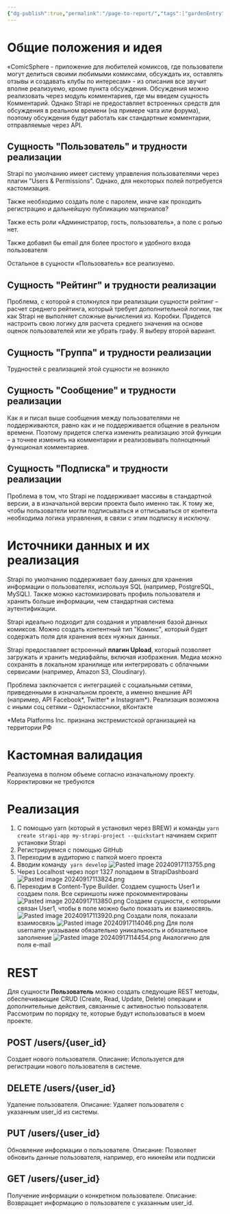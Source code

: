 ```yaml
---
{"dg-publish":true,"permalink":"/page-to-report/","tags":["gardenEntry"]}
---
```


# Общие положения и идея
«ComicSphere - приложение для любителей комиксов, где пользователи могут делиться своими любимыми комиксами, обсуждать их, оставлять отзывы и создавать клубы по интересам» - из описания все звучит вполне реализуемо, кроме пункта обсуждения. Обсуждения можно реализовать через модуль комментариев, где мы введем сущность Комментарий. Однако Strapi не предоставляет встроенных средств для обсуждения в реальном времени (на примере чата или форума), поэтому обсуждения будут работать как стандартные комментарии, отправляемые через API.
## Сущность "Пользователь" и трудности реализации
Strapi по умолчанию имеет систему управления пользователями через плагин "Users & Permissions". Однако, для некоторых полей потребуется кастомизация.

Также необходимо создать поле с паролем, иначе как проходить регистрацию и дальнейшую публикацию материалов?

Также есть роли «Администратор, гость, пользователь», а поле с ролью нет.

Также добавил бы email для более простого и удобного входа пользователя

Остальное в сущности «Пользователь» все реализуемо.
## Сущность "Рейтинг" и трудности реализации
Проблема, с которой я столкнулся при реализации сущности рейтинг – расчет среднего рейтинга, который требует дополнительной логики, так как Strapi не выполняет сложные вычисления из. Коробки. Придется настроить свою логику для расчета среднего значения на основе оценок пользователей или же убрать графу. Я выберу второй вариант.
## Сущность "Группа" и трудности реализации
Трудностей с реализацией этой сущности не возникло
## Сущность "Сообщение" и трудности реализации
Как я и писал выше сообщения между пользователями не поддерживаются, равно как и не поддерживается общение в реальном времени. Поэтому придется слегка изменить реализацию этой функции – а точнее изменить на комментарии и реализовывать полноценный функционал комментариев.
## Сущность "Подписка" и трудности реализации
Проблема в том, что Strapi не поддерживает массивы в стандартной версии, а в изначальной версии проекта было именно так. К тому же, чтобы пользователи могли подписываться и отписываться от контента необходима логика управления, в связи с этим подписку я исключу.

# Источники данных и их реализация 
Strapi по умолчанию поддерживает базу данных для хранения информации о пользователях, используя SQL (например, PostgreSQL, MySQL). Также можно кастомизировать профиль пользователя и хранить больше информации, чем стандартная система аутентификации.

Strapi идеально подходит для создания и управления базой данных комиксов. Можно создать контентный тип "Комикс", который будет содержать поля для хранения всех нужных данных.

Strapi предоставляет встроенный **плагин Upload**, который позволяет загружать и хранить медиафайлы, включая изображения. Медиа можно сохранять в локальном хранилище или интегрировать с облачными сервисами (например, Amazon S3, Cloudinary).

Проблема заключается с интеграцией с социальными сетями, приведенными в изначальном проекте, а именно внешние API (например, API Facebook*, Twitter* и Instagram*). Реализация возможна с иными соц сетями – Одноклассники, вКонтакте

*Meta Platforms Inc. признана экстремистской организацией на территории РФ

# Кастомная валидация
Реализуема в полном объеме согласно изначальному проекту. Корректировки не требуются
# Реализация
1. С помощью yarn (который я установил через BREW) и команды `yarn create strapi-app my-strapi-project --quickstart` начинаем скрипт установки Strapi
2. Регистрируемся с помощью GitHub
3. Переходим в аудиторию с папкой моего проекта
4. Вводим команду  `yarn develop`
![Pasted image 20240917113755.png](/img/user/Pasted%20image%2020240917113755.png)
5. Через Localhost через порт 1327 попадаем в StrapiDashboard ![Pasted image 20240917113824.png](/img/user/Pasted%20image%2020240917113824.png)
6. Переходим в Content-Type Builder. Создаем сущность User1 и создаем поля. Все скриншоты ниже прокомментированы 
![Pasted image 20240917113850.png](/img/user/Pasted%20image%2020240917113850.png)
Создаем сущности, с которыми связан User1, чтобы в поле можно было показать их взаимосвязь.
![Pasted image 20240917113920.png](/img/user/Pasted%20image%2020240917113920.png)
Создали поля, показали взаимосвязь
![Pasted image 20240917114046.png](/img/user/Pasted%20image%2020240917114046.png)
Для поля username указываем обязательно уникальность и обязательное заполнение
![Pasted image 20240917114454.png](/img/user/Pasted%20image%2020240917114454.png)
Аналогично для поля e-mail

# REST 
Для сущности **Пользователь** можно создать следующие REST методы, обеспечивающие CRUD (Create, Read, Update, Delete) операции и дополнительные действия, связанные с активностью пользователя. Рассмотрим по порядку те, которые будут использоваться в моем проекте.

## POST /users/{user_id}

Создает нового пользователя.
Описание: Используется для регистрации нового пользователя в системе.

## DELETE /users/{user_id}

Удаление пользователя.
Описание: Удаляет пользователя с указанным user_id из системы.

## PUT /users/{user_id}

Обновление информации о пользователе.
Описание: Позволяет обновить данные пользователя, например, его никнейм или подписки

## GET /users/{user_id}

Получение информации о конкретном пользователе.
Описание: Возвращает информацию о пользователе с указанным user_id.
